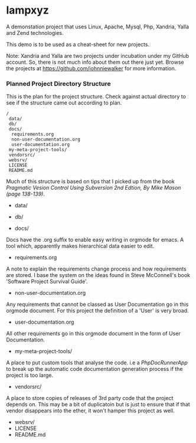lampxyz
=======

A demonstation project that uses Linux, Apache, Mysql, Php, Xandria, Yalla and Zend technologies.

This demo is to be used as a cheat-sheet for new projects.

Note: Xandria and Yalla are two projects under incubation under my GitHub account. So, there is not much info about them out there just yet. Browse the projects at https://github.com/johnniewalker for more information.

### Planned Project Directory Structure

This is the plan for the project structure. Check against actual directory to see if the structure came out according to plan.

```
/
 data/
 db/
 docs/
  requirements.org  
  non-user-documentation.org 
  user-documentation.org
 my-meta-project-tools/
 vendorsrc/
 websrv/
 LICENSE
 README.md
```

Much of this structure is based on tips that I picked up from the book *Pragmatic Vesion Control Using Subversion 2nd Edtion, By Mike Mason (page 138-139)*.

* data/
* db/

* docs/
  
 Docs have the .org suffix to enable easy writing in orgmode for emacs. A tool which, apparently makes hierarchical data easier to edit.
 
* requirements.org  
 
 A note to explain the requirements change process and how requirements are stored. I base the system on the ideas found in Steve McConnell's book 'Software Project Survival Guide'.
 
* non-user-documentation.org 

 Any requirements that cannot be classed as User Documentation go in this orgmode document. For this project the definition of a 'User' is very broad.

* user-documentation.org

 All other requirements go in this orgmode document in the form of User Documentation.
 
* my-meta-project-tools/
 
 A place to put custom tools that analyse the code. i.e a *PhpDocRunnerApp* to break up the automatic code documentation generation process if the project is too large.

* vendorsrc/

 A place to store copies of releases of 3rd party code that the project depends on. This may be a bit of duplicatoin but is just to ensure that if that vendor disappears into the ether, it won't hamper this project as well. 

* websrv/
* LICENSE
* README.md


 
 

 

 



